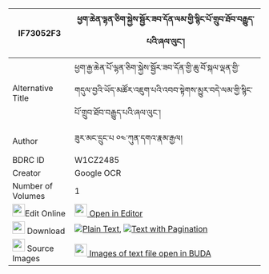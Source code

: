 |IF73052F3|ཕྱག་ཆེན་ལྷན་ཅིག་སྐྱེས་སྦྱོར་ཟབ་དོན་ལམ་གྱི་སྙིང་པོ་གྲུབ་ཐོབ་བརྒྱུད་པའི་ཞལ་ལུང་། 
| --- | --- 
|Alternative Title |ཕྱག་རྒྱ་ཆེན་པོ་ལྷན་ཅིག་སྐྱེས་སྦྱོར་ཟབ་དོན་གྱི་ཆུ་བོ་སྐལ་ལྡན་གྱི་གདུལ་བྱའི་ཡོད་མཚོར་འཇུག་པའི་འབབ་སྟེགས་མྱུར་བདེ་ལམ་གྱི་སྙིང་པོ་གྲུབ་ཐོབ་བརྒྱུད་པའི་ཞལ་ལུང་།
|Author| ཟུར་མང་དྲུང་པ ༠༤་ཀུན་དགའ་རྣམ་རྒྱལ།
|BDRC ID | W1CZ2485
|Creator | Google OCR
|Number of Volumes| 1
|<img width="25" src="https://img.icons8.com/color/25/000000/edit-property.png">Edit Online| [<img width="25" src="https://avatars.githubusercontent.com/u/45091458?s=200&v=4"> Open in Editor](http://editor.openpecha.org/IF73052F3)
|<img width="25" src="https://img.icons8.com/fluent/48/000000/download-2.png"/>  Download | [![](https://img.icons8.com/color/20/000000/txt.png)Plain Text](https://github.com/Openpecha/IF73052F3/releases/download/v1/chak_chen_lhenchik_kye_jor_zab_plain_IF73052F3.zip), [![](https://img.icons8.com/color/20/000000/txt.png)Text with Pagination](https://github.com/Openpecha/IF73052F3/releases/download/v1/chak_chen_lhenchik_kye_jor_zab_pages_IF73052F3.zip)
|<img width="25" src="https://img.icons8.com/plasticine/100/000000/pictures-folder.png"/>  Source Images | [<img width="25" src="https://library.bdrc.io/icons/BUDA-small.svg"> Images of text file open in BUDA](https://library.bdrc.io/show/bdr:W1CZ2485)